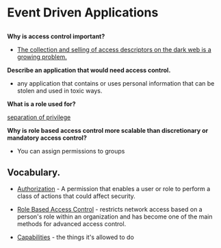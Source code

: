 # Event Driven Applications

## 

**Why is access control important?**

- [The collection and selling of access descriptors on the dark web is a growing problem.](https://www.csoonline.com/article/3251714/what-is-access-control-a-key-component-of-data-security.html)

**Describe an application that would need access control.**

- any application that contains or uses personal information that can be stolen and used in toxic ways.

**What is a role used for?**

[separation of privilege](9https://www.csoonline.com/article/3251714/what-is-access-control-a-key-component-of-data-security.html)

**Why is role based access control more scalable than discretionary or mandatory access control?**

- You can assign permissions to groups

## Vocabulary.

- [Authorization](https://docs.oracle.com/cd/E19253-01/816-4557/rbac-1/index.html#:~:text=Role%2Dbased%20access%20control%20(RBAC,superuser%20capabilities%20among%20several%20administrators.)) -  A permission that enables a user or role to perform a class of actions that could affect security.

- [Role Based Access Control](https://digitalguardian.com/blog/what-role-based-access-control-rbac-examples-benefits-and-more) - restricts network access based on a person's role within an organization and has become one of the main methods for advanced access control.

- [Capabilities](https://docs.oracle.com/cd/E19253-01/816-4557/rbac-1/index.html#:~:text=Role%2Dbased%20access%20control%20(RBAC,superuser%20capabilities%20among%20several%20administrators.)) - the things it's allowed to do